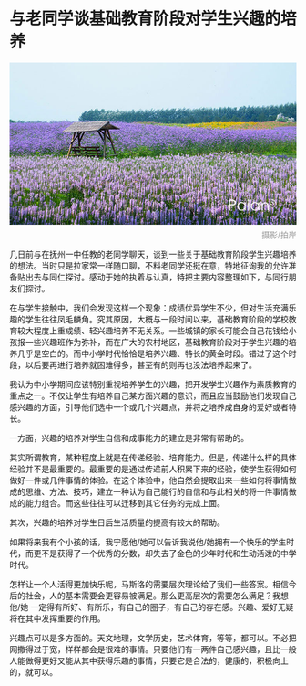 # 与老同学谈基础教育阶段对学生兴趣的培养

![花田](images/huatian.jpg)
<div style="margin-top:-10px;color:#999;text-align:right;">摄影/拍岸</div>

几日前与在抚州一中任教的老同学聊天，谈到一些关于基础教育阶段学生兴趣培养的想法。当时只是拉家常一样随口聊，不料老同学还挺在意，特地征询我的允许准备贴出去与同仁探讨。感动于她的执着与认真，特把主要内容整理如下，与同行朋友们探讨。

在与学生接触中，我们会发现这样一个现象：成绩优异学生不少，但对生活充满乐趣的学生往往凤毛麟角。究其原因，大概与一段时间以来，基础教育阶段的学校教育较大程度上重成绩、轻兴趣培养不无关系。一些城镇的家长可能会自己花钱给小孩报一些兴趣班作为弥补，而在广大的农村地区，基础教育阶段对于学生兴趣的培养几乎是空白的。而中小学时代恰恰是培养兴趣、特长的黄金时段。错过了这个时段，以后要再进行培养就困难得多，甚至有的则再也没法培养起来了。

我认为中小学期间应该特别重视培养学生的兴趣，把开发学生兴趣作为素质教育的重点之一。不仅让学生有培养自己某方面兴趣的意识，而且应当鼓励他们发现自己感兴趣的方面，引导他们选中一个或几个兴趣点，并将之培养成自身的爱好或者特长。

一方面，兴趣的培养对学生自信和成事能力的建立是非常有帮助的。

其实所谓教育，某种程度上就是在传递经验、培育能力。但是，传递什么样的具体经验并不是最重要的。最重要的是通过传递前人积累下来的经验，使学生获得如何做好一件或几件事情的体验。在这个体验中，他自然会提取出来一些如何将事情做成的思维、方法、技巧，建立一种认为自己能行的自信和与此相关的将一件事情做成的能力组合。而这些往往可以迁移到其它任务的完成上面。

其次，兴趣的培养对学生日后生活质量的提高有较大的帮助。

如果将来我有个小孩的话，我宁愿他/她可以告诉我说他/她拥有一个快乐的学生时代，而更不是获得了一个优秀的分数，却失去了金色的少年时代和生动活泼的中学时代。

怎样让一个人活得更加快乐呢，马斯洛的需要层次理论给了我们一些答案。相信今后的社会，人的基本需要会更容易被满足。那么更高层次的需要怎么满足？我想他/她 一定得有所好、有所乐，有自己的圈子，有自己的存在感。兴趣、爱好无疑将在其中发挥重要的作用。

兴趣点可以是多方面的。天文地理，文学历史，艺术体育，等等，都可以。不必把网撒得过于宽，样样都会是很难的事情。只要他们有一两件自己感兴趣，且比一般人能做得更好又能从其中获得乐趣的事情，只要它是合法的，健康的，积极向上的，就可以。